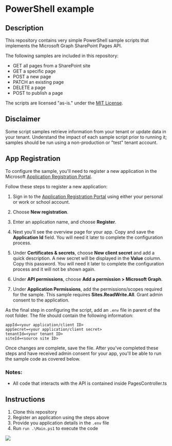 # PowerShell example

## Description

This repository contains very simple PowerShell sample scripts that implements the Microsoft Graph SharePoint Pages API.

The following samples are included in this repository:

- GET all pages from a SharePoint site
- GET a specific page
- POST a new page
- PATCH an existing page
- DELETE a page
- POST to publish a page

The scripts are licensed "as-is." under the [MIT License](../../LICENSE).

## Disclaimer

Some script samples retrieve information from your tenant or update data in your tenant.  Understand the impact of each sample script prior to running it; samples should be run using a non-production or "test" tenant account.

## App Registration

To configure the sample, you'll need to register a new application in the Microsoft [Application Registration Portal](https://portal.azure.com/#blade/Microsoft_AAD_IAM/ActiveDirectoryMenuBlade/RegisteredApps).

Follow these steps to register a new application:

1. Sign in to the [Application Registration Portal](https://portal.azure.com/#blade/Microsoft_AAD_IAM/ActiveDirectoryMenuBlade/RegisteredApps) using either your personal or work or school account.

2. Choose **New registration**.

3. Enter an application name, and choose **Register**.

4. Next you'll see the overview page for your app. Copy and save the **Application Id** field. You will need it later to complete the configuration process.

5. Under **Certificates & secrets**, choose **New client secret** and add a quick description. A new secret will be displayed in the **Value** column. Copy this password. You will need it later to complete the configuration process and it will not be shown again.

6. Under **API permissions**, choose **Add a permission > Microsoft Graph**.

7. Under **Application Permissions**, add the permissions/scopes required for the sample. This sample requires **Sites.ReadWrite.All**. Grant admin consent to the application.

As the final step in configuring the script, add an `.env` file in parent of the root folder. The file should contain the following information:

```plaintext
appId=<your application/client ID>
appSecret=<your application/client secret>
tenantId=<your tenant ID>
siteId=<source site ID>
```

Once changes are complete, save the file. After you've completed these steps and have received admin consent for your app, you'll be able to run the sample code as covered below.

### Notes:

- All code that interacts with the API is contained inside PagesController.ts

## Instructions

1) Clone this repository
2) Register an application using the steps above
3) Provide you application details in the `.env` file
4) Run `run .\Main.ps1` to execute the code

<img src="https://pnptelemetry.azurewebsites.net/sp-dev-solutions/solutions/PagesAPISolution/PowerShell" />